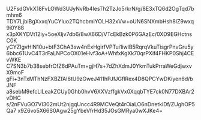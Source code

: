 U2FsdGVkX18FvLOWd3UJyNvRb4IesTh2TzJo5rkrN/g/8E3xTQ6d2OgTqd7bmhm6
TDY7LjbiBgXxxqYuCYluo2TQhcbmiYOLH32xVw+oUN6SNXmbHsh8IZ9wxq9i0Y88
x3pXKYDVt12iy+5oeXIjv7db6/8wX66D/VTcEkBzk0P6GAzEc/0XD9EGHctnsC0K
yCYZIgvHlN10u+btF3ChA3sw4nExHgirfVPTui1iwlB5RqrqVkuTisgrPnvGru5y
6bbc61UvC4T3rFaLNPCoOX01eHvf3oA+WhfxKgXk70qrPXif4FHKP0Shj4CEvWKE
C7SN3b7b38sebfrCfZ6dPAuTm+gjH7s+7dZhXdmJ0YkmTukPrraWeGdjwxvX9moF
gFi+3nTxMThNzFXBZfAI6tU9zGweJ411hPJfJGfIRex4D8QPCYwDKiyen6d/bJNF
a8sebM9efcLILeakZCUy0Ghb0hvV6XXVzffgkVx0XqqbTYE7ck0N77DXBAr2vDHC
s/2nFVuGO7VI302mUt2njgqUncc4R9MCVeQt4rOiaLO6nDnetkiDf/ZUghOP5Qa7
x9Z6vo5X66S0Agw25gYbeVfrHd35JOsGMRya0wXJKe4=
